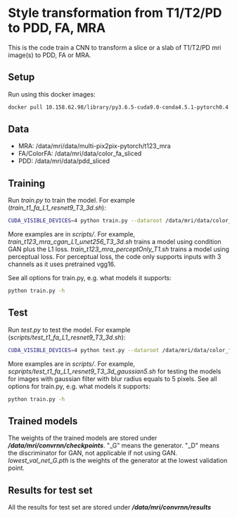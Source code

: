 # Style transformation from T1/T2/PD to PDD, FA, MRA

This is the code train a CNN to transform a slice or a slab of T1/T2/PD mri image(s) to PDD, FA or MRA.

## Setup
Run using this docker images:
```bash
docker pull 10.158.62.98/library/py3.6.5-cuda9.0-conda4.5.1-pytorch0.4.1-tf1.12.0-kares2.2.4
```

## Data
- MRA: /data/mri/data/multi-pix2pix-pytorch/t123_mra
- FA/ColorFA: /data/mri/data/color_fa_sliced
- PDD: /data/mri/data/pdd_sliced

## Training

Run *train.py* to train the model. For example (*train_t1_fa_L1_resnet9_T3_3d.sh*):
```bash
CUDA_VISIBLE_DEVICES=4 python train.py --dataroot /data/mri/data/color_fa_sliced --name t1_fa_L1_resnet9_T3_3d_tmp --which_model_netG resnet_9blocks_3d --content_only --T 3 --predict_idx_type middle --output_nc 1 --norm batch_3d --conv_type 3d --fineSize 128 --valid_folder val --use_L1 --input_nc 1 --input_channels 0 --validate_freq 1000 --niter 10 --niter_decay 30 --target_type fa
```
More examples are in *scripts/*. For example, *train_t123_mra_cgan_L1_unet256_T3_3d.sh* trains a model using condition GAN plus the L1 loss. *train_t123_mra_perceptOnly_T1.sh* trains a model using perceptual loss. For perceptual loss, the code only supports inputs with 3 channels as it uses pretrained vgg16.

See all options for train.py, e.g. what models it supports:
```bash
python train.py -h
```

## Test

Run *test.py* to test the model. For example (*scripts/test_t1_fa_L1_resnet9_T3_3d.sh*):
```bash
CUDA_VISIBLE_DEVICES=4 python test.py --dataroot /data/mri/data/color_fa_sliced --name t1_fa_L1_resnet9_T3_3d --which_model_netG resnet_9blocks_3d --content_only --T 3 --predict_idx_type middle --output_nc 1 --norm batch_3d --conv_type 3d --fineSize 128 --valid_folder val --input_nc 1 --input_channels 0 --display_type single --which_epoch lowest_val --phase test --target_type fa
```

More examples are in *scripts/*. For example, *scpripts/test_t1_fa_L1_resnet9_T3_3d_gaussian5.sh* for testing the models for images with gaussian filter with blur radius equals to 5 pixels.
See all options for train.py, e.g. what models it supports:
```bash
python train.py -h
```

## Trained models
The weights of the trained models are stored under ***/data/mri/convrnn/checkpoints***. "_G" means the generator. "_D" means the discriminator for GAN, not applicable if not using GAN. *lowest_val_net_G.pth* is the weights of the generator at the lowest validation point.

## Results for test set
All the results for test set are stored under ***/data/mri/convrnn/results***

